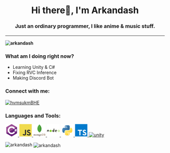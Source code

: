 <h1 align="center">Hi there👋, I'm Arkandash</h1>
<h3 align="center">Just an ordinary programmer, I like anime & music stuff.<h4>
  
----

<img src="https://komarev.com/ghpvc/?username=arkandash&label=Visitor&color=0e75b6&style=flat" alt="arkandash" />

<h3>What am I doing right now?</h3>

- Learning Unity & C#
- Fixing RVC Inference
- Making Discord Bot

<h3 align="left">Connect with me:</h3>
<p align="left">
<a href="https://discord.gg/hvmsukmBHE" target="blank"><img align="center" src="https://raw.githubusercontent.com/rahuldkjain/github-profile-readme-generator/master/src/images/icons/Social/discord.svg" alt="hvmsukmBHE" height="30" width="40" /></a>
</p>

<h3 align="left">Languages and Tools:</h3>
<p align="left"> <a href="https://www.w3schools.com/cs/" target="_blank" rel="noreferrer"> <img src="https://raw.githubusercontent.com/devicons/devicon/master/icons/csharp/csharp-original.svg" alt="csharp" width="40" height="40"/> </a> <a href="https://developer.mozilla.org/en-US/docs/Web/JavaScript" target="_blank" rel="noreferrer"> <img src="https://raw.githubusercontent.com/devicons/devicon/master/icons/javascript/javascript-original.svg" alt="javascript" width="40" height="40"/> </a> <a href="https://www.mongodb.com/" target="_blank" rel="noreferrer"> <img src="https://raw.githubusercontent.com/devicons/devicon/master/icons/mongodb/mongodb-original-wordmark.svg" alt="mongodb" width="40" height="40"/> </a> <a href="https://nodejs.org" target="_blank" rel="noreferrer"> <img src="https://raw.githubusercontent.com/devicons/devicon/master/icons/nodejs/nodejs-original-wordmark.svg" alt="nodejs" width="40" height="40"/> </a> <a href="https://www.python.org" target="_blank" rel="noreferrer"> <img src="https://raw.githubusercontent.com/devicons/devicon/master/icons/python/python-original.svg" alt="python" width="40" height="40"/> </a> <a href="https://www.typescriptlang.org/" target="_blank" rel="noreferrer"> <img src="https://raw.githubusercontent.com/devicons/devicon/master/icons/typescript/typescript-original.svg" alt="typescript" width="40" height="40"/> </a> <a href="https://unity.com/" target="_blank" rel="noreferrer"> <img src="https://www.vectorlogo.zone/logos/unity3d/unity3d-icon.svg" alt="unity" width="40" height="40"/> </a> </p>

<p><img align="left" src="https://github-readme-stats.vercel.app/api/top-langs?username=arkandash&show_icons=true&locale=en&layout=compact" alt="arkandash" /></p>

<p>&nbsp;<img align="center" src="https://github-readme-stats.vercel.app/api?username=arkandash&show_icons=true&bg_color=000000&locale=en" alt="arkandash" /></p>
